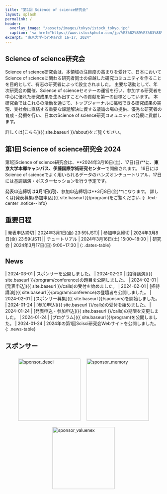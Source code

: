 ```yaml
---
title: "第1回 Science of science研究会"
layout: splash
permalink: /
header:
  overlay_image: "/assets/images/tokyo/istock_tokyo.jpg"
  caption: '<a href="https://www.istockphoto.com/jp/%E3%82%B9%E3%83%88%E3%83%83%E3%82%AF%E3%83%95%E3%82%A9%E3%83%88/%E6%9D%B1%E4%BA%AC%E3%82%BF%E3%83%AF%E3%83%BC-gm532534115-55728098" target="_blank">Photo @ iStock</a>'
excerpt: "東京大学<br>March 16-17, 2024"
---
```



## Science of science研究会

Science of science研究会は、本領域の注目度の高まりを受けて、日本においてScience of scienceに関わる研究者同士の卓越した研究コミュニティを作ることを目的として、有志の研究者によって設立されました。
主要な活動として、年次研究会の開催、Science of scienceセミナーの運営を行い、参加する研究者を中心に優れた研究成果を生み出すことへの貢献を第一の目標としています。
本研究会ではこれらの活動を通じて、トップジャーナルに挑戦できる研究成果の実現、実社会に直結する重要な課題解決に資する議論の場の提供、優秀な研究者の育成・発掘を行い、日本のScience of science研究コミュニティの発展に貢献します。

詳しくは[こちら]({{ site.baseurl }}/about)をご覧ください。

## 第1回 Science of science研究会 2024

第1回Science of science研究会は、**2024年3月16日(土)、17日(日)**に、**東京大学本郷キャンパス、伊藤国際学術研究センター**で開催されます。
16日にはScience of scienceでよく用いられるデータのハンズオンチュートリアル、17日には基調講演・ポスターセッションを行う予定です。


発表申込締切は**3月1日(月)**、参加申込締切は**3月8日(金)**になります。
詳しくは[発表募集/参加申込]({{ site.baseurl }}/program)をご覧ください.
{: .text-center .notice--info}

## 重要日程

<style>
.dates-table { font-size: .8em; }
.dates-table tr td:nth-child(1) { width: 10em; }
.dates-table del { color: #888; }
</style>

| 発表申込締切 | 2024年3月1日(金) 23:59(JST)|
| 参加申込締切 | 2024年3月8日(金) 23:59(JST)|
| チュートリアル | 2024年3月16日(土) 15:00~18:00 |
| 研究会 | 2024年3月17日(日) 9:00~17:30 |
{: .dates-table}

## News

<style>
.news-table { font-size: .8em; table-layout: fixed; }
.news-table tr td:nth-child(1) { font-weight: bold; width: 10em; }
</style>

| 2024-03-01 | スポンサーを公開しました。
| 2024-02-20 | [招待講演]({{ site.baseurl }}/program/conference)の題目を公開しました。
| 2024-02-01 | [発表申込]({{ site.baseurl }}/calls)の受付を始めました。
| 2024-02-01 | [招待講演]({{ site.baseurl }}/program/conference)の登壇者を公開しました。
| 2024-02-01 | [スポンサー募集]({{ site.baseurl }}/sponsors)を開始しました。
| 2024-01-24 | [参加申込]({{ site.baseurl }}/calls)の受付を始めました。
| 2024-01-24 | [発表申込・参加申込]({{ site.baseurl }}/calls)の期限を変更しました。
| 2024-01-24 | [プログラム]({{ site.baseurl }}/program)を公開しました。
| 2024-01-24 | 2024年の第1回Scisci研究会Webサイトを公開しました。
{: .news-table}

## スポンサー

<!-- {% include sponsors-list id="diamond" layout="third" %} -->

<style>
  .sponsor-container {
    display: flex;
    justify-content: center;
    align-items: center;
    flex-wrap: wrap;
  }

  .sponsor-container img {
    height: 200px;
    object-fit: contain;
    margin: 10px;
  }

  @media (max-width: 600px) {
    .sponsor-container {
      flex-direction: column;
    }
  }
</style>

<div class="sponsor-container">
    <img src="{{ '/assets/images/sponsors/desci.png' | relative_url }}" alt="sponsor_desci">
    <img src="{{ '/assets/images/sponsors/memory.png' | relative_url }}" alt="sponsor_memory">
    <img src="{{ '/assets/images/sponsors/valuenex.jpg' | relative_url }}" alt="sponsor_valuenex">
</div>